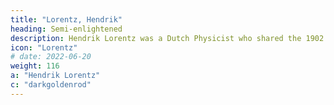 ```yaml
---
title: "Lorentz, Hendrik"
heading: Semi-enlightened
description: Hendrik Lorentz was a Dutch Physicist who shared the 1902 Nobel Prize for the Zeeman effect
icon: "Lorentz"
# date: 2022-06-20
weight: 116
a: "Hendrik Lorentz"
c: "darkgoldenrod"
---
```


